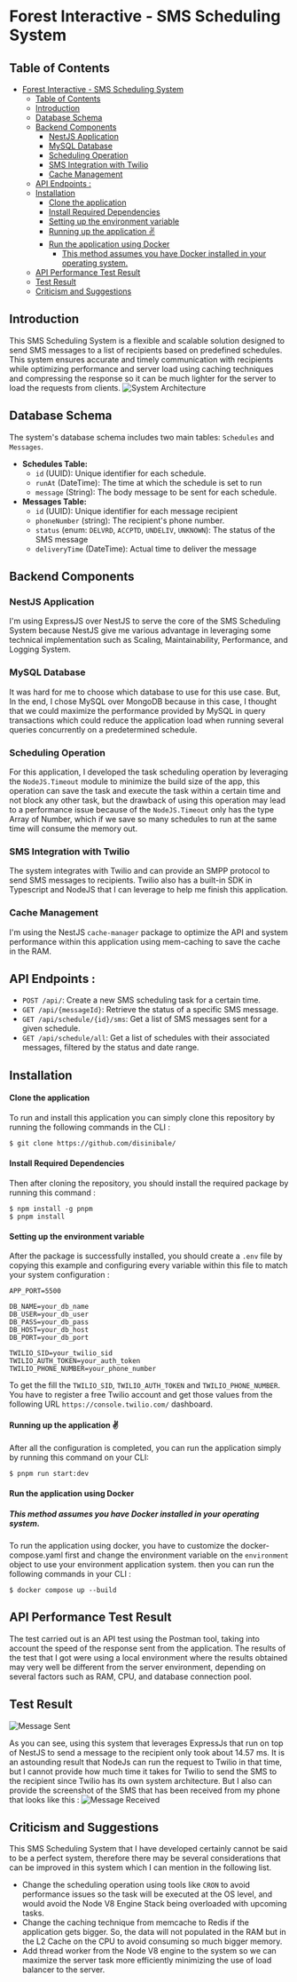 # Forest Interactive - SMS Scheduling System

## Table of Contents

- [Forest Interactive - SMS Scheduling System](#forest-interactive---sms-scheduling-system)
  - [Table of Contents](#table-of-contents)
  - [Introduction](#introduction)
  - [Database Schema](#database-schema)
  - [Backend Components](#backend-components)
    - [NestJS Application](#nestjs-application)
    - [MySQL Database](#mysql-database)
    - [Scheduling Operation](#scheduling-operation)
    - [SMS Integration with Twilio](#sms-integration-with-twilio)
    - [Cache Management](#cache-management)
  - [API Endpoints :](#api-endpoints-)
  - [Installation](#installation)
      - [Clone the application](#clone-the-application)
      - [Install Required Dependencies](#install-required-dependencies)
      - [Setting up the environment variable](#setting-up-the-environment-variable)
      - [Running up the application ✌️](#running-up-the-application-️)
      - [Run the application using Docker](#run-the-application-using-docker)
        - [This method assumes you have Docker installed in your operating system.](#this-method-assumes-you-have-docker-installed-in-your-operating-system)
  - [API Performance Test Result](#api-performance-test-result)
  - [Test Result](#test-result)
  - [Criticism and Suggestions](#criticism-and-suggestions)

## Introduction

This SMS Scheduling System is a flexible and scalable solution designed to send SMS messages to a list of recipients based on predefined schedules. This system ensures accurate and timely communication with recipients while optimizing performance and server load using caching techniques and compressing the response so it can be much lighter for the server to load the requests from clients.
![System Architecture](sys-arc.png)

## Database Schema

The system's database schema includes two main tables: `Schedules` and `Messages`.

- **Schedules Table:**
  - `id` (UUID): Unique identifier for each schedule.
  - `runAt` (DateTime): The time at which the schedule is set to run
  - `message` (String): The body message to be sent for each schedule.
- **Messages Table:**
  - `id` (UUID): Unique identifier for each message recipient
  - `phoneNumber` (string): The recipient's phone number.
  - `status` (enum: `DELVRD`, `ACCPTD`, `UNDELIV`, `UNKNOWN`): The status of the SMS message
  - `deliveryTime` (DateTime): Actual time to deliver the message

## Backend Components

### NestJS Application

I'm using ExpressJS over NestJS to serve the core of the SMS Scheduling System because NestJS give me various advantage in leveraging some technical implementation such as Scaling, Maintainability, Performance, and Logging System.

### MySQL Database

It was hard for me to choose which database to use for this use case. But, In the end, I chose MySQL over MongoDB because in this case, I thought that we could maximize the performance provided by MySQL in query transactions which could reduce the application load when running several queries concurrently on a predetermined schedule.

### Scheduling Operation

For this application, I developed the task scheduling operation by leveraging the `NodeJS.Timeout` module to minimize the build size of the app, this operation can save the task and execute the task within a certain time and not block any other task, but the drawback of using this operation may lead to a performance issue because of the `NodeJS.Timeout` only has the type Array of Number, which if we save so many schedules to run at the same time will consume the memory out.

### SMS Integration with Twilio

The system integrates with Twilio and can provide an SMPP protocol to send SMS messages to recipients. Twilio also has a built-in SDK in Typescript and NodeJS that I can leverage to help me finish this application.

### Cache Management

I'm using the NestJS `cache-manager` package to optimize the API and system performance within this application using mem-caching to save the cache in the RAM.

## API Endpoints :

- `POST /api/`: Create a new SMS scheduling task for a certain time.
- `GET /api/{messageId}`: Retrieve the status of a specific SMS message.
- `GET /api/schedule/{id}/sms`: Get a list of SMS messages sent for a given schedule.
- `GET /api/schedule/all`: Get a list of schedules with their associated messages, filtered by the status and date range.

## Installation

#### Clone the application

To run and install this application you can simply clone this repository by running the following commands in the CLI :

```bash
$ git clone https://github.com/disinibale/
```

#### Install Required Dependencies

Then after cloning the repository, you should install the required package by running this command :

```
$ npm install -g pnpm
$ pnpm install
```

#### Setting up the environment variable

After the package is successfully installed, you should create a `.env` file by copying this example and configuring every variable within this file to match your system configuration :

```
APP_PORT=5500

DB_NAME=your_db_name
DB_USER=your_db_user
DB_PASS=your_db_pass
DB_HOST=your_db_host
DB_PORT=your_db_port

TWILIO_SID=your_twilio_sid
TWILIO_AUTH_TOKEN=your_auth_token
TWILIO_PHONE_NUMBER=your_phone_number
```

To get the fill the `TWILIO_SID`, `TWILIO_AUTH_TOKEN` and `TWILIO_PHONE_NUMBER`. You have to register a free Twilio account and get those values from the following URL `https://console.twilio.com/` dashboard.

#### Running up the application ✌️

After all the configuration is completed, you can run the application simply by running this command on your CLI:

```
$ pnpm run start:dev
```

#### Run the application using Docker

##### This method assumes you have Docker installed in your operating system.

To run the application using docker, you have to customize the docker-compose.yaml first and change the environment variable on the `environment` object to use your environment application system. then you can run the following commands in your CLI :

```
$ docker compose up --build
```

## API Performance Test Result

The test carried out is an API test using the Postman tool, taking into account the speed of the response sent from the application. The results of the test that I got were using a local environment where the results obtained may very well be different from the server environment, depending on several factors such as RAM, CPU, and database connection pool.

## Test Result

![Message Sent](result-1.png)

As you can see, using this system that leverages ExpressJs that run on top of NestJS to send a message to the recipient only took about 14.57 ms. It is an astounding result that NodeJs can run the request to Twilio in that time, but I cannot provide how much time it takes for Twilio to send the SMS to the recipient since Twilio has its own system architecture. But I also can provide the screenshot of the SMS that has been received from my phone that looks like this :
![Message Received](result-2.png)

## Criticism and Suggestions

This SMS Scheduling System that I have developed certainly cannot be said to be a perfect system, therefore there may be several considerations that can be improved in this system which I can mention in the following list.

- Change the scheduling operation using tools like `CRON` to avoid performance issues so the task will be executed at the OS level, and would avoid the Node V8 Engine Stack being overloaded with upcoming tasks.
- Change the caching technique from memcache to Redis if the application gets bigger. So, the data will not populated in the RAM but in the L2 Cache on the CPU to avoid consuming so much bigger memory.
- Add thread worker from the Node V8 engine to the system so we can maximize the server task more efficiently minimizing the use of load balancer to the server.

